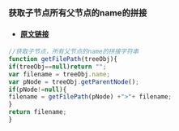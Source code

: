 ###  获取子节点所有父节点的name的拼接

* #### [原文链接](https://www.cnblogs.com/liyang19910805/p/5806155.html)

```js
//获取子节点，所有父节点的name的拼接字符串
function getFilePath(treeObj){
if(treeObj==null)return "";
var filename = treeObj.name;
var pNode = treeObj.getParentNode();
if(pNode!=null){
filename = getFilePath(pNode) +">"+ filename;
}
return filename;
}
```





